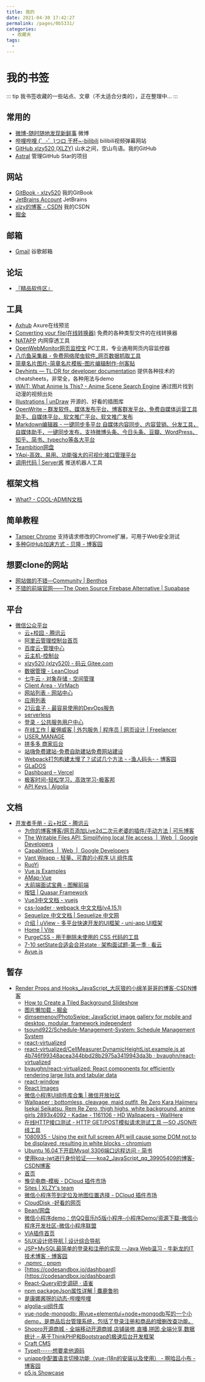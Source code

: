 ```yaml
---
title: 我的
date: 2021-04-30 17:42:27
permalink: /pages/0b5331/
categories:
  - 收藏夹
tags:
  - 
---
```

# 我的书签

::: tip
我书签收藏的一些站点、文章（不太适合分类的），正在整理中...
:::

## 常用的
- [微博-随时随地发现新鲜事](http://weibo.com/) 微博
- [哔哩哔哩 (゜-゜)つロ 干杯~-bilibili](https://www.bilibili.com/) bilibili视频弹幕网站
- [GitHub xlzy520 (XLZY)](https://github.com/xlzy520) 山水之间，空山鸟语。我的GitHub
- [Astral](https://app.astralapp.com/dashboard) 管理GitHub Star的项目



## 网站
- [GitBook - xlzy520](https://xlzy.gitbook.io/xlzy520/) 我的GitBook
- [JetBrains Account](https://account.jetbrains.com/licenses) JetBrains
- [xlzy的博客 - CSDN](http://blog.csdn.net/qq_31201781) 我的CSDN
- [掘金](https://juejin.im/timeline)

## 邮箱
- [Gmail](https://accounts.google.com/b/0/AddMailService) 谷歌邮箱

## 论坛
- [『精品软件区』](https://www.52pojie.cn/forum-16-1.html)

## 工具
- [Axhub](https://axhub.im/pro/d50ff4501fad570f) Axure在线预览
- [Converting your file(在线转换器)](https://www.online-convert.com/) 免费的各种类型文件的在线转换器
- [NATAPP](https://natapp.cn/member/dashborad) 内网穿透工具   
- [OpenWebMonitor网页监控宝](http://owm.fatecore.com/) PC工具，专业通用网页内容监控器
- [八爪鱼采集器 - 免费网络爬虫软件_网页数据抓取工具](https://www.bazhuayu.com/)
- [简章名片图片-简章名片模板-图片编辑制作-创客贴](https://www.chuangkit.com/tupian/jianzhangmp.html)
- [Devhints — TL;DR for developer documentation](https://devhints.io/) 提供各种技术的cheatsheets，非常全，各种用法与demo
- [WAIT: What Anime Is This? - Anime Scene Search Engine](https://trace.moe/) 通过图片找到动漫的视频出处
- [Illustrations | unDraw](https://undraw.co/illustrations) 开源的、好看的插图库
- [OpenWrite – 群发软件、媒体发布平台、博客群发平台、免费自媒体运营工具助手、自媒体平台、软文推广平台、软文推广发布](https://openwrite.cn/)
- [Markdown编辑器 - 一键同步多平台 自媒体内容同步、内容营销、分发工具，自媒体助手，一键同步发布，支持微博头条、今日头条、豆瓣、WordPress、知乎、简书、typecho等各大平台](https://www.wechatsync.com/md/?utm_source=homebtn#/)
- [Teambition网盘](https://www.teambition.com/pan)
- [YApi-高效、易用、功能强大的可视化接口管理平台](https://yapi.baidu.com/add-project)
- [调用代码 | Server酱](http://sc.ftqq.com/?c=code) 推送机器人工具



## 框架文档
- [What? - COOL-ADMIN文档](https://docs.cool-admin.com/#/README)

## 简单教程
- [Tamper Chrome](https://www.uedbox.com/post/55191/) 支持请求修改的Chrome扩展，可用于Web安全测试
- [多种GitHub加速方式 - 贝隆 - 博客园](https://www.cnblogs.com/beilong/p/13763462.html)

## 想要clone的网站
- [网站做的不错—Community | Benthos](https://www.benthos.dev/community)
- [不错的前端官网——The Open Source Firebase Alternative | Supabase](https://supabase.io/)

## 平台
- [微信公众平台](https://mp.weixin.qq.com/)
  - [云+校园 - 腾讯云](https://www.qcloud.com/act/campus)
  - [阿里云管理控制台首页](https://homenew.console.aliyun.com/#/)
  - [百度云-管理中心](https://console.bce.baidu.com/ai/?_=1547175810175&fromai=1#/ai/ocr/overview/index)
  - [云主机-控制台](https://console.cloud.tencent.com/cvm/index)
  - [xlzy520 (xlzy520) - 码云 Gitee.com](https://gitee.com/xlzy520)
  - [数据管理 - LeanCloud](https://leancloud.cn/dashboard/data.html?appid=M575N2lR1Ct7Xbq74eCj1KUU-gzGzoHsz#/_User)
  - [七牛云 - 对象存储 - 空间管理](https://portal.qiniu.com/kodo/bucket)
  - [Client Area - VirMach](https://billing.virmach.com/clientarea.php)
  - [网站列表 - 网站中心](https://tongji.baidu.com/sc-web/)
  - [应用列表](https://dev.dcloud.net.cn/app/index?type=0)
  - [21云盒子 - 最容易使用的DevOps服务](https://www.21yunbox.com/pricing/)
  - [serverless](https://www.serverless.com/cn/framework/docs/getting-started/)
  - [登录 - 公共服务用户中心](http://www.12333.gov.cn/cas/siLogin)
  - [在线工作 | 雇佣威客 | 外包服务 | 程序员 | 网页设计 | Freelancer](https://www.freelancer.cn/payments/verify.php?funnel=true&ref=signupPV&br=15f2d2d75707a5&f=)
  - [USER_MANAGE](https://accountv2.ucloud.cn/userinfo)
  - [拼多多 商家后台](https://mms.pinduoduo.com/home)
  - [站嗨免费建站-免费自助建站免费网站建设](http://www.zhanhi.com/)
  - [Webpack打包构建太慢了？试试几个方法 - -渔人码头- - 博客园](https://www.cnblogs.com/imwtr/p/7801973.html)
  - [GLaDOS](https://glados.one/console/account)
  - [Dashboard – Vercel](https://vercel.com/xlzy520)
  - [极客时间-轻松学习，高效学习-极客邦](https://time.geekbang.org/dailylesson/videolist)
  - [API Keys | Algolia](https://www.algolia.com/apps/TFSYKG5V61/api-keys/all)
    
## 文档
- [开发者手册 - 云+社区 - 腾讯云](https://cloud.tencent.com/developer/devdocs)
  - [为你的博客博客/网页添加Live2d二次元老婆的插件/手动方法 | 可乐博客](https://www.cokemine.com/live2d1.html)
  - [The Writable Files API: Simplifying local file access  |  Web  |  Google Developers](https://developers.google.com/web/updates/2018/11/writable-files)
  - [Capabilities  |  Web  |  Google Developers](https://developers.google.com/web/updates/capabilities)
  - [Vant Weapp - 轻量、可靠的小程序 UI 组件库](https://youzan.github.io/vant-weapp/#/picker)
  - [RuoYi](http://doc.ruoyi.vip/)
  - [Vue.js Examples](https://vuejsexamples.com/)
  - [AMap-Vue](https://jimnox.gitee.io/amap-vue/)
  - [大前端面试宝典 - 图解前端](https://lucifer.ren/fe-interview/#/?id=%E5%A4%A7%E5%89%8D%E7%AB%AF%E9%9D%A2%E8%AF%95%E5%AE%9D%E5%85%B8-%E5%9B%BE%E8%A7%A3%E5%89%8D%E7%AB%AF)
  - [按钮 | Quasar Framework](http://www.quasarchs.com/vue-components/button)
  - [Vue3中文文档 - vuejs](https://www.vue3js.cn/docs/zh/)
  - [css-loader · webpack 中文文档(v4.15.1)](https://webpack.html.cn/loaders/css-loader.html)
  - [Sequelize 中文文档 | Sequelize 中文网](https://www.sequelize.com.cn/)
  - [介绍 | uView - 多平台快速开发的UI框架 - uni-app UI框架](https://www.uviewui.com/components/intro.html)
  - [Home | Vite](https://cn.vitejs.dev/)
  - [PurgeCSS - 用于删除未使用的 CSS 代码的工具](https://www.purgecss.cn/)
  - [7-10 setState合适会合并state · 架构面试题-第一季 · 看云](https://www.kancloud.cn/freya001/haoke/1687602)
  - [Avue.js](https://avuejs.com/)
    
## 暂存
- [Render Props and Hooks_JavaScript_大灰狼的小绵羊哥哥的博客-CSDN博客](https://blog.csdn.net/sinat_17775997/article/details/88915629)
  - [How to Create a Tiled Background Slideshow](https://tympanus.net/codrops/2014/06/11/how-to-create-a-tiled-background-slideshow/)
  - [图片懒加载 - 掘金](https://juejin.im/post/5bbc60e8f265da0af609cd04)
  - [dimsemenov/PhotoSwipe: JavaScript image gallery for mobile and desktop, modular, framework independent](https://github.com/dimsemenov/PhotoSwipe)
  - [tsound922/Schedule-Management-System: Schedule Management System](https://github.com/tsound922/Schedule-Management-System)
  - [react-virtualized](https://bvaughn.github.io/react-virtualized/#/components/CellMeasurer)
  - [react-virtualized/CellMeasurer.DynamicHeightList.example.js at 4b746f99348acea344bbd28b2975a3419943da3b · bvaughn/react-virtualized](https://github.com/bvaughn/react-virtualized/blob/4b746f99348acea344bbd28b2975a3419943da3b/source/CellMeasurer/CellMeasurer.DynamicHeightList.example.js#L9)
  - [bvaughn/react-virtualized: React components for efficiently rendering large lists and tabular data](https://github.com/bvaughn/react-virtualized)
  - [react-window](https://react-window.now.sh/#/examples/grid/variable-size)
  - [React Images](http://jossmac.github.io/react-images/#/)
  - [微信小程序UI组件库合集 | 微信开放社区](https://developers.weixin.qq.com/community/develop/article/doc/000ecc775a86807f7ba9b7dc956c13)
  - [Wallpaper : bottomless, cleavage, maid outfit, Re Zero Kara Hajimeru Isekai Seikatsu, Rem Re Zero, thigh highs, white background, anime girls 2893x4092 - Kadae - 1161106 - HD Wallpapers - WallHere](https://wallhere.com/en/wallpaper/1161106?__cf_chl_jschl_tk__=0368bc478a0d83f658fd66a5d2d324a23fe3b5d6-1587838891-0-AdQFn0w96UBUGj3Hg-E-KTCA8H5D73bF3ZNKxXwQ2ldO-yKB-5Stv6aCh-kprG3cR3IlRwW5uVazoScT3yOQCteKS8Nhg-g02cnlGJWiXAXLgYMzRrVf-xeR9r8Gq6ywms28rPnOcbNy3upRnB2r31tYcvad81GBtJGnWhGW4zutApOImWEaAWiLLh3mlSOi5Sbl91cbkdnc6WZtwWj1EszVWitSxrd_PvmY0BgoJK4R4n8QA9vgzGn6w1nLZQFrOweS2NxTQvEl7dj6rkmLvcAI2MhRrv1p5Y1LszvQRyFfO30AGmclYzMRz5CTfOSgB1K8AmcvFs-JYRdgz7V4KzjRzp7NxkctvxZmbAZ0h62U)
  - [在线HTTP接口测试 - HTTP GET/POST模拟请求测试工具 —SO JSON在线工具](https://www.sojson.com/httpRequest/)
  - [1080935 - Using the exit full screen API will cause some DOM not to be displayed, resulting in white blocks - chromium](https://bugs.chromium.org/p/chromium/issues/detail?id=1080935)
  - [Ubuntu 16.04下开启Mysql 3306端口远程访问 - 简书](https://www.jianshu.com/p/43eb3cae53d4)
  - [使用koa-jwt进行身份验证——koa2_JavaScript_qq_39905409的博客-CSDN博客](https://blog.csdn.net/qq_39905409/article/details/85105694?utm_medium=distribute.pc_relevant.none-task-blog-BlogCommendFromBaidu-1.nonecase&depth_1-utm_source=distribute.pc_relevant.none-task-blog-BlogCommendFromBaidu-1.nonecase)
  - [首页](http://api.gg.51duoduoxin.com/index)
  - [豫见电商-模板 - DCloud 插件市场](https://ext.dcloud.net.cn/plugin?id=1650)
  - [Sites | XLZY's team](https://app.netlify.com/teams/xlzy520/sites)
  - [微信小程序签到定位及地图位置选择 - DCloud 插件市场](https://ext.dcloud.net.cn/plugin?id=1433)
  - [CloudDisk  -好看的网页](https://works.zjinh.cn/CloudDisk)
  - [Bean/网盘](https://gitee.com/bean6/netdisk)
  - [微信小程序demo：仿QQ音乐h5版小程序-小程序Demo/资源下载-微信小程序开发社区-微信小程序联盟](http://www.wxapp-union.com/forum.php?mod=viewthread&tid=4300)
  - [VIA插件首页](http://via-app.cn/#/tabBar/home)
  - [5IUX设计师导航 | 设计综合导航](https://hao.5iux.cn/)
  - [JSP+MySQL最简单的登录和注册的实现 --Java Web温习 - 牛新龙的IT技术博客 - 博客园](https://www.cnblogs.com/qikeyishu/p/10761866.html)
  - [.npmrc · pnpm](https://pnpm.js.org/en/npmrc)
  - [https://codesandbox.io/dashboard](https://codesandbox.io/dashboard)
  - [React-Query初步调研 · 语雀](https://www.yuque.com/docs/share/7b20ca79-39b4-4b3f-9987-4e8b36904948?#)
  - [npm packageJson属性详解 | 麋鹿鲁哟](https://miluluyo.github.io/vdoingBlog/pages/dec4f3f00e71a312/)
  - [是康娜酱呀的动态-哔哩哔哩](https://t.bilibili.com/363491496105600661?tab=2)
  - [algolia-ui组件库](https://algolia-ui-library.netlify.app/?path=/story/*)
  - [vue-node-mongodb: 用vue+elementui+node+mongodb写的一个小demo，是商品后台管理系统，包括了登录注册和商品的增删改查功能。](https://gitee.com/kekedouya/vue-node-mongodb)
  - [Shopro开源商城 - 全端移动开源商城,店铺装修,直播,拼团,全端分享,数据统计 – 基于ThinkPHP和Bootstrap的极速后台开发框架](https://www.fastadmin.net/store/shopro.html)
  - [Craft CMS](https://craftcms.com/)
  - [TypeIt-----想要拿他源码](https://typeitjs.com/#examples)
  - [uniapp中配置语言切换功能（vue-i18n的安装以及使用） - 啊哈吕小布 - 博客园](https://www.cnblogs.com/ahalvxiaobu/p/14138809.html)
  - [p5.js Showcase](https://showcase.p5js.org/#/2020-All)
